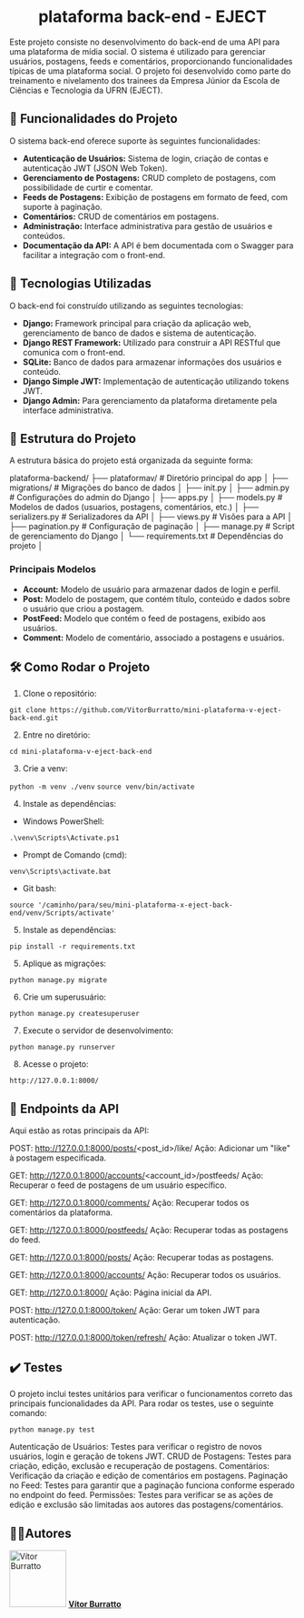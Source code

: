 <h1 align="center"> plataforma back-end - EJECT </h1>

Este projeto consiste no desenvolvimento do back-end de uma API para uma plataforma de mídia social. O sistema é utilizado para gerenciar usuários, postagens, feeds e comentários, proporcionando funcionalidades típicas de uma plataforma social. O projeto foi desenvolvido como parte do treinamento e nivelamento dos trainees da Empresa Júnior da Escola de Ciências e Tecnologia da UFRN (EJECT).


## 🔧 Funcionalidades do Projeto

O sistema back-end oferece suporte às seguintes funcionalidades:

- **Autenticação de Usuários:** Sistema de login, criação de contas e autenticação JWT (JSON Web Token).
- **Gerenciamento de Postagens:** CRUD completo de postagens, com possibilidade de curtir e comentar.
- **Feeds de Postagens:** Exibição de postagens em formato de feed, com suporte à paginação.
- **Comentários:** CRUD de comentários em postagens.
- **Administração:** Interface administrativa para gestão de usuários e conteúdos.
- **Documentação da API:** A API é bem documentada com o Swagger para facilitar a integração com o front-end.


## 🚀 Tecnologias Utilizadas

O back-end foi construído utilizando as seguintes tecnologias:

- **Django:** Framework principal para criação da aplicação web, gerenciamento de banco de dados e sistema de autenticação.
- **Django REST Framework:** Utilizado para construir a API RESTful que comunica com o front-end.
- **SQLite:** Banco de dados para armazenar informações dos usuários e conteúdo.
- **Django Simple JWT:** Implementação de autenticação utilizando tokens JWT.
- **Django Admin:** Para gerenciamento da plataforma diretamente pela interface administrativa.


## 📁 Estrutura do Projeto

A estrutura básica do projeto está organizada da seguinte forma:

plataforma-backend/ 
├── plataformav/ # Diretório principal do app │ 
├── migrations/ # Migrações do banco de dados │ 
├── init.py  │ 
├── admin.py # Configurações do admin do Django │ 
├── apps.py │ 
├── models.py # Modelos de dados (usuarios, postagens, comentários, etc.) │ 
├── serializers.py # Serializadores da API │ 
├── views.py # Visões para a API │ 
├── pagination.py # Configuração de paginação │ 
├── manage.py # Script de gerenciamento do Django │ 
└── requirements.txt # Dependências do projeto │ 


### Principais Modelos

- **Account:** Modelo de usuário para armazenar dados de login e perfil.
- **Post:** Modelo de postagem, que contém título, conteúdo e dados sobre o usuário que criou a postagem.
- **PostFeed:** Modelo que contém o feed de postagens, exibido aos usuários.
- **Comment:** Modelo de comentário, associado a postagens e usuários.


## 🛠 Como Rodar o Projeto  

1. Clone o repositório:

`git clone https://github.com/VitorBurratto/mini-plataforma-v-eject-back-end.git`

2. Entre no diretório:

`cd mini-plataforma-v-eject-back-end`

3. Crie a venv:

`python -m venv ./venv`
`source venv/bin/activate`

4. Instale as dependências:
    
- Windows PowerShell:

`.\venv\Scripts\Activate.ps1`

- Prompt de Comando (cmd):

`venv\Scripts\activate.bat`

- Git bash:

`source '/caminho/para/seu/mini-plataforma-x-eject-back-end/venv/Scripts/activate'`

5. Instale as dependências:

`pip install -r requirements.txt`

5. Aplique as migrações:

`python manage.py migrate`

6. Crie um superusuário:

`python manage.py createsuperuser`

7. Execute o servidor de desenvolvimento:

`python manage.py runserver`

8. Acesse o projeto:

`http://127.0.0.1:8000/`


## 🔑 Endpoints da API

Aqui estão as rotas principais da API:

POST: http://127.0.0.1:8000/posts/<post_id>/like/
Ação: Adicionar um "like" à postagem especificada.

GET: http://127.0.0.1:8000/accounts/<account_id>/postfeeds/
Ação: Recuperar o feed de postagens de um usuário específico.

GET: http://127.0.0.1:8000/comments/
Ação: Recuperar todos os comentários da plataforma.

GET: http://127.0.0.1:8000/postfeeds/
Ação: Recuperar todas as postagens do feed.

GET: http://127.0.0.1:8000/posts/
Ação: Recuperar todas as postagens.

GET: http://127.0.0.1:8000/accounts/
Ação: Recuperar todos os usuários.

GET: http://127.0.0.1:8000/
Ação: Página inicial da API.

POST: http://127.0.0.1:8000/token/
Ação: Gerar um token JWT para autenticação.

POST: http://127.0.0.1:8000/token/refresh/
Ação: Atualizar o token JWT.


## ✔️ Testes

O projeto inclui testes unitários para verificar o funcionamentos correto das principais funcionalidades da API. Para rodar os testes, use o seguinte comando:

`python manage.py test`

Autenticação de Usuários: Testes para verificar o registro de novos usuários, login e geração de tokens JWT.
CRUD de Postagens: Testes para criação, edição, exclusão e recuperação de postagens.
Comentários: Verificação da criação e edição de comentários em postagens.
Paginação no Feed: Testes para garantir que a paginação funciona conforme esperado no endpoint do feed.
Permissões: Testes para verificar se as ações de edição e exclusão são limitadas aos autores das postagens/comentários.


## 🧑‍💻Autores

<img src="https://github.com/VitorBurratto.png" alt="Vítor Burratto" width="100" height="100"/> **[Vítor Burratto](https://github.com/VitorBurratto)**
